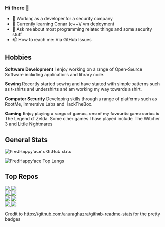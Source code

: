 ### Hi there 👋

<!--
**FredHappyface/FredHappyface** is a ✨ _special_ ✨ repository because its `README.md` (this file) appears on your GitHub profile.

- 👯 Looking to collaborate on ...
- 🤔 Looking for help with ...
- 😄 Pronouns: ...
- ⚡ Fun fact: ...
-->

- 🔭 Working as a developer for a security company
- 🌱 Currently learning Conan (c++)/ vm deployment
- 💬 Ask me about most programming related things and some security stuff  
- 📫 How to reach me: Via GitHub Issues 


## Hobbies 
**Software Development** I enjoy working on a range of Open-Source Software including applications and library code. 

**Sewing** Recently started sewing and have started with simple patterns such as t-shirts and undershirts and am working my way towards a shirt.

**Computer Security** Developing skills through a range of platforms such as RootMe, Immersive Labs and HackTheBox.

**Gaming** Enjoy playing a range of games, one of my favourite game series is The Legend of Zelda. Some other games I have played include: The Witcher 3 and Little Nightmares

## General Stats

![FredHappyface's GitHub stats](https://github-readme-stats.vercel.app/api?username=FredHappyface&count_private=true&show_icons=true&theme=radical)

![FredHappyface Top Langs](https://github-readme-stats.vercel.app/api/top-langs/?username=FredHappyface&langs_count=8&theme=radical&layout=compact&card_width=445)

## Top Repos 

<a href="https://github.com/FredHappyface/VSCode.OSKeybindings">
  <img align="top" src="https://github-readme-stats.vercel.app/api/pin/?username=FredHappyface&theme=radical&repo=VSCode.OSKeybindings" />
</a>
<a href="https://github.com/FredHappyface/CPP.ImageEncoder">
  <img align="top" src="https://github-readme-stats.vercel.app/api/pin/?username=FredHappyface&theme=radical&repo=CPP.ImageEncoder" />
</a>
<br>

<a href="https://github.com/FHPythonUtils/LayeredImage">
  <img align="top" src="https://github-readme-stats.vercel.app/api/pin/?username=FHPythonUtils&theme=radical&repo=LayeredImage" />
</a>
<a href="https://github.com/FHPythonUtils/FHMake">
  <img align="top" src="https://github-readme-stats.vercel.app/api/pin/?username=FHPythonUtils&theme=radical&repo=FHMake" />
</a>
<br>

<a href="https://github.com/FHPythonUtils/SimpleSecurity">
  <img align="top" src="https://github-readme-stats.vercel.app/api/pin/?username=FHPythonUtils&theme=radical&repo=SimpleSecurity" />
</a>
<a href="https://github.com/FHPythonUtils/Cli2Gui">
  <img align="top" src="https://github-readme-stats.vercel.app/api/pin/?username=FHPythonUtils&theme=radical&repo=Cli2Gui" />
</a>
<br>

<a href="https://github.com/FHPythonUtils/BlendModes">
  <img align="top" src="https://github-readme-stats.vercel.app/api/pin/?username=FHPythonUtils&theme=radical&repo=BlendModes" />
</a>
<a href="https://github.com/FHPythonUtils/AnsiToImg">
  <img align="top" src="https://github-readme-stats.vercel.app/api/pin/?username=FHPythonUtils&theme=radical&repo=AnsiToImg" />
</a>
<br>




Credit to https://github.com/anuraghazra/github-readme-stats for the pretty badges 
